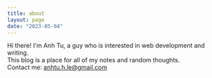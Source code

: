```yaml
---
title: about
layout: page
date: "2023-05-04"
---
```


Hi there! I'm Anh Tu, a guy who is interested in web development and writing.  
This blog is a place for all of my notes and random thoughts.  
Contact me: [anhtu.h.le@gmail.com](mailto:anhtu.h.le@gmail.com)
